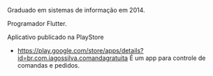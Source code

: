Graduado em sistemas de informação em 2014.

Programador Flutter.

Aplicativo publicado na PlayStore
 - https://play.google.com/store/apps/details?id=br.com.iagossilva.comandagratuita
É um app para controle de comandas e pedidos.

